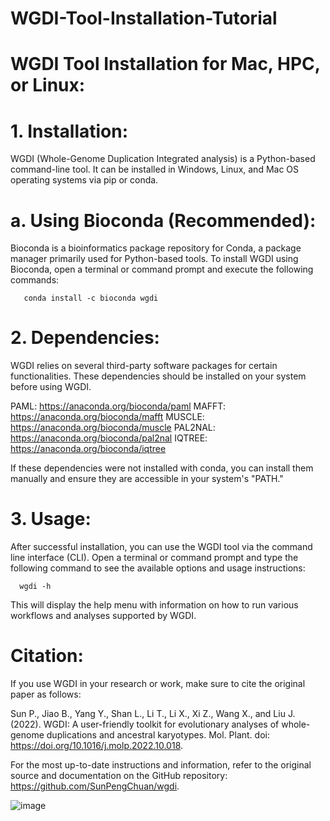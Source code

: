 # WGDI-Tool-Installation-Tutorial
# WGDI Tool Installation for Mac, HPC, or Linux:

# 1. Installation:

WGDI (Whole-Genome Duplication Integrated analysis) is a Python-based command-line tool. It can be installed in Windows, Linux, and Mac OS operating systems via pip or conda.

# a. Using Bioconda (Recommended):

Bioconda is a bioinformatics package repository for Conda, a package manager primarily used for Python-based tools. To install WGDI using Bioconda, open a terminal or command prompt and execute the following commands:

       conda install -c bioconda wgdi

# 2. Dependencies:

WGDI relies on several third-party software packages for certain functionalities. These dependencies should be installed on your system before using WGDI. 

PAML: https://anaconda.org/bioconda/paml
      MAFFT: https://anaconda.org/bioconda/mafft
      MUSCLE: https://anaconda.org/bioconda/muscle
      PAL2NAL: https://anaconda.org/bioconda/pal2nal
      IQTREE: https://anaconda.org/bioconda/iqtree

If these dependencies were not installed with conda, you can install them manually and ensure they are accessible in your system's "PATH."

# 3. Usage:

After successful installation, you can use the WGDI tool via the command line interface (CLI). Open a terminal or command prompt and type the following command to see the available options and usage instructions:

      wgdi -h

This will display the help menu with information on how to run various workflows and analyses supported by WGDI.

# Citation:

If you use WGDI in your research or work, make sure to cite the original paper as follows:

Sun P., Jiao B., Yang Y., Shan L., Li T., Li X., Xi Z., Wang X., and Liu J. (2022). WGDI: A user-friendly toolkit for evolutionary analyses of whole-genome duplications and ancestral karyotypes. Mol. Plant. doi: https://doi.org/10.1016/j.molp.2022.10.018.

For the most up-to-date instructions and information, refer to the original source and documentation on the GitHub repository: https://github.com/SunPengChuan/wgdi.

![image](https://github.com/ABDULLAHGUJJAR/WGDI-Tool-Installation-Tutorial/assets/31093427/59c6e5ce-66a8-487a-82c6-7490fb03fd33)


